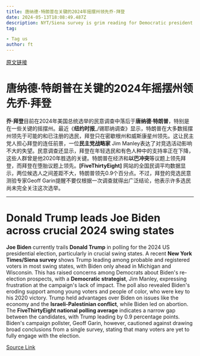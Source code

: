 ```yaml
---
title: 唐纳德·特朗普在关键的2024年摇摆州领先乔·拜登
date: 2024-05-13T18:08:49.487Z
description: NYT/Siena survey is grim reading for Democratic president less than six months before November’s election
tag: 

- Tag us
author: ft
---
```


[原文链接](https://ft.com/content/4b00a5ee-c1b3-4af1-8064-8aac0f454a76)

# 唐纳德·特朗普在关键的2024年摇摆州领先乔·拜登 

**乔·拜登**目前在2024年美国总统选举的民意调查中落后于**唐纳德·特朗普**，特别是在一些关键的摇摆州。最近《**纽约时报**_/锡耶纳调查》显示，特朗普在大多数摇摆州领先于可能的和已注册的选民，拜登只在密歇根州和威斯康星州领先。这让民主党人担心拜登的连任前景，一位**民主党战略家** Jim Manley表达了对竞选活动影响不大的失望。民意调查还显示，拜登在年轻选民和有色人种中的支持率正在下降，这些人群曾是他2020年胜选的关键。特朗普在经济和**以巴冲突**等议题上领先拜登，而拜登在堕胎议题上领先。**[FiveThirtyEight]** 网站的全国民调平均数据显示，两位候选人之间差距不大，特朗普领先0.9个百分点。不过，拜登的竞选民意测验专家Geoff Garin提醒不要仅根据一次调查就得出广泛结论，他表示许多选民尚未完全关注这次选举。

---

# Donald Trump leads Joe Biden across crucial 2024 swing states 

**Joe Biden** currently trails **Donald Trump** in polling for the 2024 US presidential election, particularly in crucial swing states. A recent **New York Times/Siena survey** shows Trump leading among probable and registered voters in most swing states, with Biden only ahead in Michigan and Wisconsin. This has raised concerns among Democrats about Biden's re-election prospects, with a **Democratic strategist**, Jim Manley, expressing frustration at the campaign's lack of impact. The poll also revealed Biden's eroding support among young voters and people of color, who were key to his 2020 victory. Trump held advantages over Biden on issues like the economy and the **Israeli-Palestinian conflict**, while Biden led on abortion. The **FiveThirtyEight national polling average** indicates a narrow gap between the candidates, with Trump leading by 0.9 percentage points. Biden's campaign pollster, Geoff Garin, however, cautioned against drawing broad conclusions from a single survey, stating that many voters are yet to fully engage with the election.

[Source Link](https://ft.com/content/4b00a5ee-c1b3-4af1-8064-8aac0f454a76)

